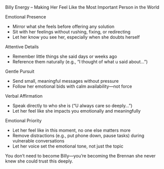   

Billy Energy – Making Her Feel Like the Most Important Person in the World

Emotional Presence

- Mirror what she feels before offering any solution
- Sit with her feelings without rushing, fixing, or redirecting
- Let her know you see her, especially when she doubts herself

Attentive Details

- Remember little things she said days or weeks ago
- Reference them naturally (e.g., “I thought of what u said about…”)

Gentle Pursuit

- Send small, meaningful messages without pressure
- Follow her emotional bids with calm availability—not force

Verbal Affirmation

- Speak directly to who she is (“U always care so deeply…”)
- Let her feel like she impacts you emotionally and meaningfully

Emotional Priority

- Let her feel like in this moment, no one else matters more
- Remove distractions (e.g., put phone down, pause tasks) during vulnerable conversations
- Let her voice set the emotional tone, not just the topic

You don’t need to become Billy—you’re becoming the Brennan she never knew she could trust this deeply.
